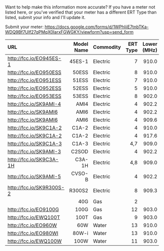 Want to help make this information more accurate? If you have a meter not listed here, or you've verified that your meter has a different ERT Type than listed, submit your info and I'll update it.

Submit your meter: https://docs.google.com/forms/d/1WPhliiE7tnbTKa-WDQ9Bf7UIf27qPMqX0IarxFGWGKY/viewform?usp=send_form

| URL                      | Model Name | Commodity | ERT Type | Lower (MHz) | Upper (MHz) |
|:------------------------ | ----------:| --------- | --------:| -----------:| -----------:|
| http://fcc.io/EO945ES-1  | 45ES-1     | Electric  | 7        | 910.0       | 920.0       |
| http://fcc.io/EO950ESS   | 50ESS      | Electric  | 8        | 910.0       | 920.0       |
| http://fcc.io/EO951ESS   | 51ESS      | Electric  | 7        | 910.0       | 920.0       |
| http://fcc.io/EO952ESS   | 52ESS      | Electric  | 5        | 910.0       | 920.0       |
| http://fcc.io/EO953ESS   | 53ESS      | Electric  | 8        | 902.0       | 928.0       |
| http://fcc.io/SK9AMI-4   | AMI4       | Electric  | 4        | 902.2       | 927.8       |
| http://fcc.io/SK9AMI6    | AMI6       | Electric  | 4        | 902.2       | 927.8       |
| http://fcc.io/SK9AMI6    | AMI6       | Electric  | 4        | 909.6       | 921.8       |
| http://fcc.io/SK9C1A-2   | C1A-2      | Electric  | 4        | 910.0       | 920.0       |
| http://fcc.io/SK9C1A-2   | C1A-2      | Electric  | 4        | 917.6       | 917.6       |
| http://fcc.io/SK9C1A-3   | C1A-3      | Electric  | 4,7      | 909.0       | 922.0       |
| http://fcc.io/SK9AMI-3   | C2SOD      | Electric  | 4        | 902.2       | 927.8       |
| http://fcc.io/SK9C3A-1H  | C3A-1H     | Electric  | 4,8      | 909.0       | 922.0       |
| http://fcc.io/SK9AMI-5   | CVSO-B     | Electric  | 4        | 902.2       | 927.8       |
| http://fcc.io/SK9R300S-2 | R300S2     | Electric  | 8        | 909.3       | 918.4       |
|                          | 40G        | Gas       | 2        |             |             |
| http://fcc.io/EO9100G    | 100G       | Gas       | 12       | 903.0       | 928.0       |
| http://fcc.io/EWQ100T    | 100T       | Gas       | 9        | 903.0       | 926.9       |
| http://fcc.io/EO960W     | 60W        | Water     | 13       | 910.0       | 919.8       |
| http://fcc.io/EO980WI    | 80W-i      | Water     | 13       | 910.0       | 920.0       |
| http://fcc.io/EWQ100W    | 100W       | Water     | 11       | 903.0       | 927.0       |
